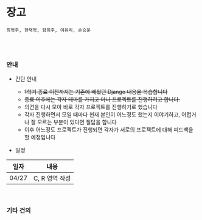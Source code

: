 # 장고

```
최혁주, 한재혁, 함희주, 이유리, 손승운
```

<br>

<br>

### 안내

- 간단 안내
  - ~~1학기 종료 이전까지는 기존에 배웠던 Django 내용을 복습합니다~~
  - ~~종료 이후에는 각자 테마를 가지고 미니 프로젝트를 진행하려고 합니다.~~
  - 의견을 다시 모아 바로 각자 프로젝트를 진행하기로 했습니다
  - 각자 진행하면서 모일 때마다 현재 본인이 어느정도 했는지 이야기하고, 어렵거나 잘 모르는 부분이 있다면 질답을 합니다
  - 이후 어느정도 프로젝트가 진행되면 각자가 서로의 프로젝트에 대해 피드백을 할 예정입니다
  
- 일정

| 일자  |      내용      |
| :---: | :------------: |
| 04/27 | C, R 영역 작성 |

<br>

### 기타 건의

```

```

